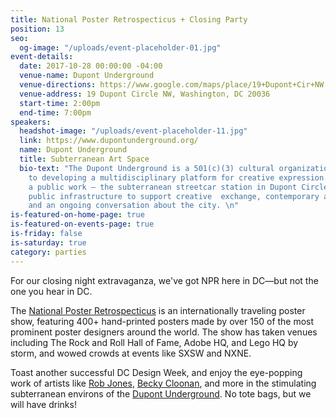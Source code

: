```yaml
---
title: National Poster Retrospecticus + Closing Party
position: 13
seo:
  og-image: "/uploads/event-placeholder-01.jpg"
event-details:
  date: 2017-10-28 00:00:00 -04:00
  venue-name: Dupont Underground
  venue-directions: https://www.google.com/maps/place/19+Dupont+Cir+NW,+Washington,+DC+20036/@38.9097243,-77.046454,17z/data=!3m1!4b1!4m5!3m4!1s0x89b7b7c7d2ad3be7:0x953a4274f28aadcc!8m2!3d38.9097243!4d-77.0442653
  venue-address: 19 Dupont Circle NW, Washington, DC 20036
  start-time: 2:00pm
  end-time: 7:00pm
speakers:
  headshot-image: "/uploads/event-placeholder-11.jpg"
  link: https://www.dupontunderground.org/
  name: Dupont Underground
  title: Subterranean Art Space
  bio-text: "The Dupont Underground is a 501(c)(3) cultural organization committed
    to developing a multidisciplinary platform for creative expression. We are transforming
    a public work – the subterranean streetcar station in Dupont Circle – into a new
    public infrastructure to support creative  exchange, contemporary arts practice,
    and an ongoing conversation about the city. \n"
is-featured-on-home-page: true
is-featured-on-events-page: true
is-friday: false
is-saturday: true
category: parties
---
```


For our closing night extravaganza, we've got NPR here in DC—but not the one you hear in DC. 

The [National Poster Retrospecticus](https://nationalposterretrospecticus.com/) is an internationally traveling poster show, featuring 400+ hand-printed posters made by over 150 of the most prominent poster designers around the world. The show has taken venues including The Rock and Roll Hall of Fame, Adobe HQ, and Lego HQ by storm, and wowed crowds at events like SXSW and NXNE.

Toast another successful DC Design Week, and enjoy the eye-popping work of artists like [Rob Jones](https://www.animalrummy.com/), [Becky Cloonan](http://www.beckycloonan.net/), and more in the stimulating subterranean environs of the [Dupont Underground](https://www.dupontunderground.org/). No tote bags, but we will have drinks!